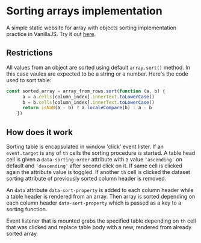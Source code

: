 # Sorting arrays implementation

A simple static website for array with objects sorting implementation practice in VanillaJS.
Try it out [here](https://bartewicz.github.io/array-of-objects-sorting-exercise/).

## Restrictions

All values from an object are sorted using default `array.sort()` method. In this case vaules are expected to be a string or a number. Here's the code used to sort table:

```js
const sorted_array = array_from_rows.sort(function (a, b) {
      a = a.cells[column_index].innerText.toLowerCase()
      b = b.cells[column_index].innerText.toLowerCase()
      return isNaN(a - b) ? a.localeCompare(b) : a - b
    })
```

## How does it work

Sorting table is encapsulated in window 'click' event lister. If an `event.target` is any of `th` cells the sorting procedure is started. A table head cell is given a `data-sorting-order` attribute with a value `'ascending'` on default and `'descending'` after second click on it. If same cell is clicked again the attribute value is toggled. If another `th` cell is clicked the dataset sorting attribute of previously sorted column header is removed.

An `data` attribute `data-sort-property` is added to each column header while a table header is rendered from an array. Then array is sorted depending on each column header `data-sort-property` which is passed as a key to a sorting function.

Event listener that is mounted grabs the specified table depending on `th` cell that was clicked and replace table body with a new, rendered from already sorted array.